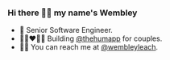 ### Hi there 👋🏾 my name's Wembley

- 🔭 Senior Software Engineer.
- 👩🏾‍❤️‍👨🏾 Building [@thehumapp](https://thehum.app) for couples.
- 👋🏾 You can reach me at [@wembleyleach](https://twitter.com/@wembleyleach).
